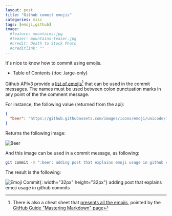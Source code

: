 ```yaml
---
layout: post
title: "Github commit emojis"
categories: misc
tags: [emoji,github]
image:
  #feature: mountains.jpg
  #teaser: mountains-teaser.jpg
  #credit: Death to Stock Photo
  #creditlink: ""
---
```

It's nice to know how to commit using emojis.

- Table of Contents
{:toc .large-only}

Github APIv3 provide a [list of emojis](https://api.github.com/emojis)[^1] that can be used in the commit messages. The names must be used between colon punctuation marks in any point of the the comment message.

For instance, the following value (returned from the api):

```json
{
  "beer": "https://github.githubassets.com/images/icons/emoji/unicode/1f37a.png?v8"
}
```

Returns the following image:

![Beer](https://github.githubassets.com/images/icons/emoji/unicode/1f37a.png?v8)

And this image can be used in a commit message, as following:

```bash
git commit -m ":beer: adding post that explains emoji usage in github commits"
```

The result is the following:

![Emoji Commit](https://github.githubassets.com/images/icons/emoji/unicode/1f37a.png?v8){: width="32px" height="32px"} adding post that explains emoji usage in github commits

[^1]: There is also a cheat sheet that [presents all the emojis](http://www.webpagefx.com/tools/emoji-cheat-sheet/), pointed by the [GitHub Guide "Mastering Markdown" page](https://guides.github.com/features/mastering-markdown/)
